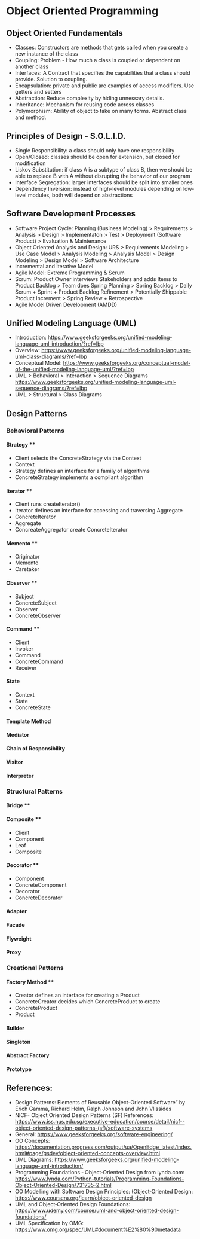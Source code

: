 # Object Oriented Programming

## Object Oriented Fundamentals
- Classes: Constructors are methods that gets called when you create a new instance of the class
- Coupling: Problem - How much a class is coupled or dependent on another class
- Interfaces: A Contract that specifies the capabilities that a class should provide. Solution to coupling.
- Encapsulation: private and public are examples of access modifiers. Use getters and setters
- Abstraction: Reduce complexity by hiding unnessary details.
- Inheritance: Mechanism for reusing code across classes
- Polymorphism: Ability of object to take on many forms. Abstract class and method.

## Principles of Design - S.O.L.I.D.
- Single Responsibility: a class should only have one responsibility
- Open/Closed: classes should be open for extension, but closed for modification
- Liskov Substitution: if class A is a subtype of class B, then we should be able to replace B with A without disrupting the behavior of our program
- Interface Segregation: larger interfaces should be split into smaller ones
- Dependency Inversion: instead of high-level modules depending on low-level modules, both will depend on abstractions

## Software Development Processes
- Software Project Cycle: Planning (Business Modeling) > Requirements > Analysis > Design > Implementaton > Test > Deployment (Software Product) > Evaluation & Maintenance
- Object Oriented Analysis and Design: URS > Requirements Modeling > Use Case Model > Analysis Modeling > Analysis Model > Design Modeling > Design Model > Software Architecture
- Incremental and Iterative Model
- Agile Model: Extreme Programming & Scrum
- Scrum: Product Owner interviews Stakeholders and adds Items to Product Backlog > Team does Spring Planning > Spring Backlog > Daily Scrum + Sprint + Product Backlog Refinement > Potentially Shippable Product Increment > Spring Review + Retrospective
- Agile Model Driven Development (AMDD)

## Unified Modeling Language (UML)
- Introduction: https://www.geeksforgeeks.org/unified-modeling-language-uml-introduction/?ref=lbp
- Overview: https://www.geeksforgeeks.org/unified-modeling-language-uml-class-diagrams/?ref=lbp
- Conceptual Model: https://www.geeksforgeeks.org/conceptual-model-of-the-unified-modeling-language-uml/?ref=lbp
- UML > Behavioral > Interaction > Sequence Diagrams https://www.geeksforgeeks.org/unified-modeling-language-uml-sequence-diagrams/?ref=lbp
- UML > Structural > Class Diagrams

## Design Patterns

### Behavioral Patterns
#### Strategy **
- Client selects the ConcreteStrategy via the Context
- Context
- Strategy defines an interface for a family of algorithms
- ConcreteStrategy implements a compliant algorithm
#### Iterator **
- Client runs createIterator()
- Iterator defines an interface for accessing and traversing Aggregate
- ConcreteIterator
- Aggregate
- ConcreateAggregator create ConcreteIterator
#### Memento **
- Originator
- Memento
- Caretaker
#### Observer **
- Subject
- ConcreteSubject
- Observer
- ConcreteObserver
#### Command **
- Client
- Invoker
- Command
- ConcreteCommand
- Receiver
#### State
- Context
- State
- ConcreteState
#### Template Method
#### Mediator
#### Chain of Responsibility
#### Visitor
#### Interpreter

### Structural Patterns
#### Bridge **
#### Composite **
- Client
- Component
- Leaf
- Composite
#### Decorator **
- Component
- ConcreteComponent
- Decorator
- ConcreteDecorator
#### Adapter
#### Facade
#### Flyweight
#### Proxy

### Creational Patterns
#### Factory Method **
- Creator defines an interface for creating a Product
- ConcreteCreator decides which ConcreteProduct to create
- ConcreteProduct
- Product
#### Builder
#### Singleton
#### Abstract Factory
#### Prototype

## References:
- Design Patterns: Elements of Reusable Object-Oriented Software” by Erich Gamma, Richard Helm, Ralph Johnson and John Vlissides
- NICF- Object Oriented Design Patterns (SF) References: https://www.iss.nus.edu.sg/executive-education/course/detail/nicf--object-oriented-design-patterns-(sf)/software-systems
- General: https://www.geeksforgeeks.org/software-engineering/
- OO Concepts: https://documentation.progress.com/output/ua/OpenEdge_latest/index.html#page/gsdev/object-oriented-concepts-overview.html
- UML Diagrams: https://www.geeksforgeeks.org/unified-modeling-language-uml-introduction/
- Programming Foundations ‐ Object‐Oriented Design from lynda.com: https://www.lynda.com/Python-tutorials/Programming-Foundations-Object-Oriented-Design/731735-2.html
- OO Modelling with Software Design Principles: (Object‐Oriented Design: https://www.coursera.org/learn/object-oriented-design
- UML and Object‐Oriented Design Foundations: https://www.udemy.com/course/uml-and-object-oriented-design-foundations/
- UML Specification by OMG: https://www.omg.org/spec/UML#document%E2%80%90metadata
